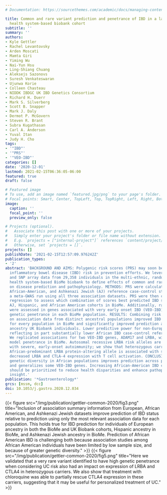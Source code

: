 ```yaml
---
# Documentation: https://sourcethemes.com/academic/docs/managing-content/

title: Common and rare variant prediction and penetrance of IBD in a large, multi-ethnic,
  health system-based biobank cohort
subtitle: ''
summary: ''
authors:
- Kyle Gettler
- Rachel Levantovsky
- Arden Moscati
- Mamta Giri
- Yiming Wu
- Nai-Yun Hsu
- Ling-Shiang Chuang
- Aleksejs Sazonovs
- Suresh Venkateswaran
- Ujunwa Korie
- Colleen Chasteau
- NIDDK IBDGC UK IBD Genetics Consortium
- Richard H. Duerr
- Mark S. Silverberg
- Scott B. Snapper
- Mark J. Daly
- Dermot P. McGovern
- Steven R. Brant
- Subra Kugathasan
- Carl A. Anderson
- Yuval Itan
- Judy H. Cho
tags:
- '"IBD"'
- '"PRS"'
- '"VEO-IBD"'
categories: []
date: '2020-12-01'
lastmod: 2021-02-15T06:36:05-06:00
featured: true
draft: false

# Featured image
# To use, add an image named `featured.jpg/png` to your page's folder.
# Focal points: Smart, Center, TopLeft, Top, TopRight, Left, Right, BottomLeft, Bottom, BottomRight.
image:
  caption: ''
  focal_point: ''
  preview_only: false

# Projects (optional).
#   Associate this post with one or more of your projects.
#   Simply enter your project's folder or file name without extension.
#   E.g. `projects = ["internal-project"]` references `content/project/deep-learning/index.md`.
#   Otherwise, set `projects = []`.
projects: []
publishDate: '2021-02-15T12:57:09.976242Z'
publication_types:
- '2'
abstract: 'BACKGROUND AND AIMS: Polygenic risk scores (PRS) may soon be used to predict
  inflammatory bowel disease (IBD) risk in prevention efforts. We leveraged exome-sequence
  and SNP array data from 29,358 individuals in the multi-ethnic, randomly-ascertained
  health system-based BioMe biobank to define effects of common and rare IBD variants
  on disease prediction and pathophysiology. METHODS: PRS were calculated from European,
  African-American, and Ashkenazi Jewish (AJ) reference case-control studies, and
  a meta-GWAS run using all three association datasets. PRS were then combined using
  regression to assess which combination of scores best predicted IBD status in European,
  AJ, Hispanic, and African American cohorts in BioMe. Additionally, rare variants
  were assessed in genes associated with very early onset IBD (VEO-IBD), by estimating
  genetic penetrance in each BioMe population. RESULTS: Combining risk scores based
  on association data from distinct ancestral populations improved IBD prediction
  for every population in BioMe and significantly improved prediction among European
  ancestry UK Biobank individuals. Lower predictive power for non-Europeans was observed,
  reflecting in part substantially lower African IBD case-control reference sizes.
  We replicated associations for two VEO-IBD genes, ADAM17 and LRBA, with high dominant
  model penetrance in BioMe. Autosomal recessive LRBA risk alleles are associated
  with severe, early-onset autoimmunity; we show that heterozygous carriage of an
  African-predominant LRBA protein-altering allele is associated with significantly
  decreased LRBA and CTLA-4 expression with T cell activation. CONCLUSIONS: Greater
  genetic diversity in African populations improves prediction across populations,
  and generalizes some VEO-IBD genes. Increasing African-American IBD case-collections
  should be prioritized to reduce health disparities and enhance pathophysiologic
  insight.'
publication: '*Gastroenterology*'
grcs: [mssm, dcc]
doi: 10.1053/j.gastro.2020.12.034
---
```


{{< figure src="/img/publication/gettler-common-2020/fig3.png" title="Inclusion of association summary information from European, African American, and Ashkenazi Jewish datasets improve prediction of IBD status relative to prediction using only the most relevant association data for each population.  This holds true for IBD prediction for individuals of European ancestry in both the BioMe and UK Biobank cohorts, Hispanic ancestry in BioMe, and Ashkenazi Jewish ancestry in BioMe.  Prediction of African American IBD is challenging both because association studies among African American individuals have been limited by low sample size, and because of greater genetic diversity." >}}
{{< figure src="/img/publication/gettler-common-2020/fig5.png" title="Here we validated that a very rare variant identified to have high genetic penetrance when considering UC risk also had an impact on expression of LRBA and CTLA4 in heterozygous carriers.  We also show that treatment with chloroquine was able to partially rescue CTLA4 expression in these carriers, suggesting that it may be useful for personalized treatment of UC." >}}
